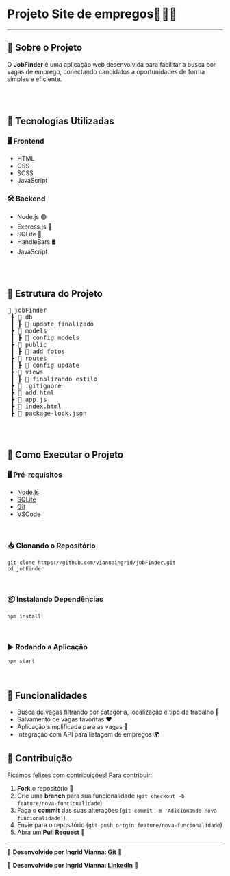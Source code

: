 <h1>Projeto Site de empregos👩🏽‍💻</h1>
<hr>
<h2>📌 Sobre o Projeto</h2>
    <p>O <strong>JobFinder</strong> é uma aplicação web desenvolvida para facilitar a busca por vagas de emprego, conectando candidatos a oportunidades de forma simples e eficiente.</p>
<br>    
<br>
<h2>🚀 Tecnologias Utilizadas</h2>
    <h3>🖥️ Frontend</h3>
    <ul>
        <li>HTML</li>
        <li>CSS</li>
        <li>SCSS</li>
        <li>JavaScript</li>
    </ul>
    <h3>🛠️ Backend</h3>
    <ul>
        <li>Node.js 🟢</li>
        <li>Express.js 🚀</li>
        <li>SQLite 🍃</li>
        <li>HandleBars 🛢️</li>
        <li>JavaScript</li>
    </ul>
<br>    
<br>
<h2>📂 Estrutura do Projeto</h2>
    <pre>
📁 jobFinder
 ┣ 📂 db
 ┃ ┣ 🚧 update finalizado 
 ┣ 📂 models
 ┃ ┣ 🚧 config models 
 ┣ 📂 public
 ┃ ┣ 📝 add fotos 
 ┣ 📂 routes
 ┃ ┣ 🚧 config update 
 ┣ 📂 views
 ┃ ┣ 💄 finalizando estilo 
 ┣ 📜 .gitignore 
 ┣ 📜 add.html 
 ┣ 📜 app.js 
 ┣ 📜 index.html 
 ┣ 📜 package-lock.json 
    </pre>
    <br>
    <h2>🔧 Como Executar o Projeto</h2>
    <h3>🖥️ Pré-requisitos</h3>
    <ul>
        <li><a href="https://nodejs.org/">Node.js</a></li>
        <li><a href="https://sqlitebrowser.org/">SQLite</a></li>
        <li><a href="https://git-scm.com/">Git</a></li>
        <li><a href="https://code.visualstudio.com/">VSCode</a></li>
    </ul>
    <br>
    <h3>📥 Clonando o Repositório</h3>
    <pre><code>git clone https://github.com/viannaingrid/jobFinder.git
cd jobFinder</code></pre>
    <br>
    <h3>📦 Instalando Dependências</h3>
    <pre><code>npm install</code></pre>
    <br>
    <h3>▶️ Rodando a Aplicação</h3>
    <pre><code>npm start</code></pre>
    <br>
    <h2>📌 Funcionalidades</h2>
    <ul>
        <li>Busca de vagas filtrando por categoria, localização e tipo de trabalho 🔎</li>
        <li>Salvamento de vagas favoritas ❤️</li>
        <li>Aplicação simplificada para as vagas 📄</li>
        <li>Integração com API para listagem de empregos 🌍</li>
    </ul>
    <h2>🤝 Contribuição</h2>
    <p>Ficamos felizes com contribuições! Para contribuir:</p>
    <ol>
        <li><strong>Fork</strong> o repositório 🍴</li>
        <li>Crie uma <strong>branch</strong> para sua funcionalidade (<code>git checkout -b feature/nova-funcionalidade</code>)</li>
        <li>Faça o <strong>commit</strong> das suas alterações (<code>git commit -m 'Adicionando nova funcionalidade'</code>)</li>
        <li>Envie para o repositório (<code>git push origin feature/nova-funcionalidade</code>)</li>
        <li>Abra um <strong>Pull Request</strong> 📩</li>
    </ol>
    <hr>
     <p>🔗 <strong>Desenvolvido por Ingrid Vianna: <a href="https://github.com/viannaingrid"> Git</a></strong> 🚀</p>
     <p>🔗 <strong>Desenvolvido por Ingrid Vianna: <a href="https://www.linkedin.com/in/ingrid-vianna/">LinkedIn</a></strong> 🚀</p>
